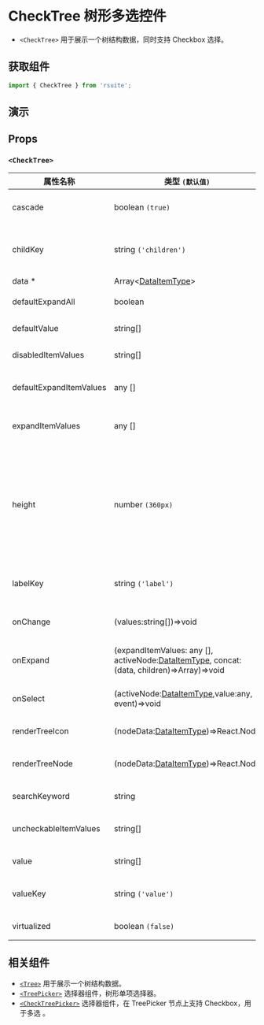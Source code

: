 # CheckTree 树形多选控件

- `<CheckTree>` 用于展示一个树结构数据，同时支持 Checkbox 选择。

## 获取组件

```js
import { CheckTree } from 'rsuite';
```

## 演示

<!--{demo}-->

## Props

### `<CheckTree>`

| 属性名称                | 类型 `(默认值)`                                                                                     | 描述                                                                            |
| ----------------------- | --------------------------------------------------------------------------------------------------- | ------------------------------------------------------------------------------- |
| cascade                 | boolean `(true)`                                                                                    | checktree 是否级联选择                                                          |
| childKey                | string `('children')`                                                                               | tree 数据结构 children 属性名称                                                 |
| data \*                 | Array&lt;[DataItemType](#types)&gt;                                                                 | tree 数据                                                                       |
| defaultExpandAll        | boolean                                                                                             | 默认展开所有节点                                                                |
| defaultValue            | string[]                                                                                            | 默认选中的值                                                                    |
| disabledItemValues      | string[]                                                                                            | 禁用节点列表                                                                    |
| defaultExpandItemValues | any []                                                                                              | 设置默认展开节点的值                                                            |
| expandItemValues        | any []                                                                                              | 设置展开节点的值（受控）                                                        |
| height                  | number `(360px)`                                                                                    | menu 的高度。当设置了 virtualized 为 true 时， 可以通过 height 控制 menu 的高度 |
| labelKey                | string `('label')`                                                                                  | tree 数据结构 label 属性名称                                                    |
| onChange                | (values:string[])=>void                                                                             | 数据改变的回调函数                                                              |
| onExpand                | (expandItemValues: any [], activeNode:[DataItemType](#types), concat:(data, children)=>Array)=>void | 树节点展示时的回调                                                              |
| onSelect                | (activeNode:[DataItemType](#types),value:any, event)=>void                                          | 选择树节点后的回调函数                                                          |
| renderTreeIcon          | (nodeData:[DataItemType](#types))=>React.Node                                                       | 自定义渲染 图标                                                                 |
| renderTreeNode          | (nodeData:[DataItemType](#types))=>React.Node                                                       | 自定义渲染 tree 节点                                                            |
| searchKeyword           | string                                                                                              | 搜索关键词(受控)                                                                |
| uncheckableItemValues   | string[]                                                                                            | 设置不显示复选框的选项值                                                        |
| value                   | string[]                                                                                            | 当前选中的值                                                                    |
| valueKey                | string `('value')`                                                                                  | tree 数据结构 value 属性名称                                                    |
| virtualized             | boolean `(false)`                                                                                   | 是否开启虚拟列表                                                                |

## 相关组件

- [`<Tree>`](./tree) 用于展示一个树结构数据。
- [`<TreePicker>`](./tree-picker) 选择器组件，树形单项选择器。
- [`<CheckTreePicker>`](./check-tree-picker) 选择器组件，在 TreePicker 节点上支持 Checkbox，用于多选 。
